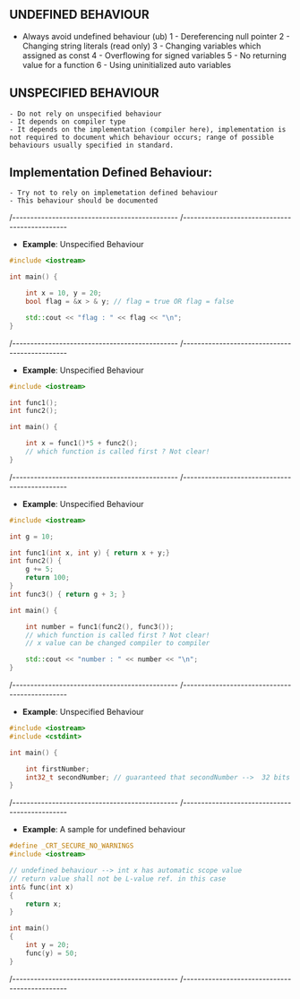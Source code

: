
## UNDEFINED BEHAVIOUR 
   - Always avoid undefined behaviour (ub)
	   1 - Dereferencing null pointer
	   2 - Changing string literals (read only)
	   3 - Changing variables which assigned as const
	   4 - Overflowing for signed variables
	   5 - No returning value for a function
	   6 - Using uninitialized auto variables 

## UNSPECIFIED BEHAVIOUR 
	- Do not rely on unspecified behaviour
	- It depends on compiler type
	- It depends on the implementation (compiler here), implementation is not required to document which behaviour occurs; range of possible behaviours usually specified in standard.
	
##  Implementation Defined Behaviour: 
	- Try not to rely on implemetation defined behaviour
	- This behaviour should be documented

/----------------------------------------------
/----------------------------------------------

- **Example**: Unspecified Behaviour

```cpp
#include <iostream>

int main() {

	int x = 10, y = 20;
	bool flag = &x > & y; // flag = true OR flag = false

	std::cout << "flag : " << flag << "\n";
}
```
/----------------------------------------------
/----------------------------------------------

- **Example**: Unspecified Behaviour

```cpp
#include <iostream>

int func1();
int func2();

int main() {

	int x = func1()*5 + func2();
	// which function is called first ? Not clear!
}
```

/----------------------------------------------
/----------------------------------------------

- **Example**: Unspecified Behaviour

```cpp
#include <iostream>

int g = 10;

int func1(int x, int y) { return x + y;}
int func2() {
	g += 5;
	return 100;
}
int func3() { return g + 3; }

int main() {

	int number = func1(func2(), func3());
	// which function is called first ? Not clear!
	// x value can be changed compiler to compiler

	std::cout << "number : " << number << "\n";
}
```

/----------------------------------------------
/----------------------------------------------

- **Example**: Unspecified Behaviour

```cpp
#include <iostream>
#include <cstdint>

int main() {

	int firstNumber;
	int32_t secondNumber; // guaranteed that secondNumber -->  32 bits 
}
```
/----------------------------------------------
/----------------------------------------------

- **Example**: A sample for undefined behaviour 

```cpp
#define _CRT_SECURE_NO_WARNINGS
#include <iostream>

// undefined behaviour --> int x has automatic scope value  
// return value shall not be L-value ref. in this case
int& func(int x)
{
	return x;
}

int main()
{
	int y = 20;
	func(y) = 50;
}
```

/----------------------------------------------
/----------------------------------------------
